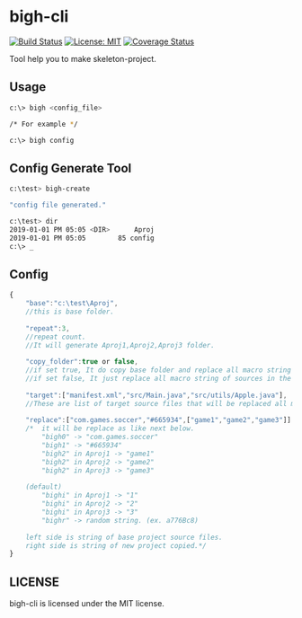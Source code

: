 # bigh-cli

[![Build Status](https://travis-ci.org/nar789/bigh.svg?branch=master)](https://travis-ci.org/nar789/bigh) [![License: MIT](https://img.shields.io/badge/License-MIT-blue.svg)](https://opensource.org/licenses/MIT) [![Coverage Status](https://coveralls.io/repos/github/nar789/bigh/badge.svg?branch=master)](https://coveralls.io/github/nar789/bigh?branch=master)

Tool help you to make skeleton-project.

## Usage
```bash
c:\> bigh <config_file>

/* For example */

c:\> bigh config
```
## Config Generate Tool
```bash
c:\test> bigh-create

"config file generated."

c:\test> dir
2019-01-01 PM 05:05 <DIR>      Aproj
2019-01-01 PM 05:05        85 config
c:\> _
```
## Config
```javascript
{
	"base":"c:\test\Aproj",
	//this is base folder.
	
	"repeat":3,
	//repeat count. 
	//It will generate Aproj1,Aproj2,Aproj3 folder.
	
	"copy_folder":true or false,
	//if set true, It do copy base folder and replace all macro string of sources in the folder. 
	//if set false, It just replace all macro string of sources in the folder already copied.
	
	"target":["manifest.xml","src/Main.java","src/utils/Apple.java"],
	//These are list of target source files that will be replaced all macro string.
	
	"replace":["com.games.soccer","#665934",["game1","game2","game3"]]
	/*	it will be replace as like next below.
		"bigh0" -> "com.games.soccer"
		"bigh1" -> "#665934"
		"bigh2" in Aproj1 -> "game1"
		"bigh2" in Aproj2 -> "game2"
		"bigh2" in Aproj3 -> "game3"
	
	(default)
		"bighi" in Aproj1 -> "1"
		"bighi" in Aproj2 -> "2"
		"bighi" in Aproj3 -> "3"
		"bighr" -> random string. (ex. a776Bc8)
	
	left side is string of base project source files.
	right side is string of new project copied.*/
}
```
## LICENSE
bigh-cli is licensed under the MIT license.